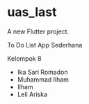 # uas_last

A new Flutter project.

To Do List App Sederhana

Kelompok 8
- Ika Sari Romadon
- Muhammad Ilham
- Ilham
- Leli Ariska


